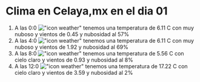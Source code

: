 # Clima en Celaya,mx en el dia 01

1. A las 0:0 !["icon weather"](http://openweathermap.org/img/w/04n.png) tenemos una temperatura de 6.11 C con muy nuboso y  vientos de 0.45 y nubosidad al 57%
1. A las 4:0 !["icon weather"](http://openweathermap.org/img/w/04n.png) tenemos una temperatura de 6.11 C con muy nuboso y  vientos de 1.92 y nubosidad al 69%
1. A las 8:0 !["icon weather"](http://openweathermap.org/img/w/01d.png) tenemos una temperatura de 5.56 C con cielo claro y  vientos de 0.93 y nubosidad al 8%
1. A las 12:0 !["icon weather"](http://openweathermap.org/img/w/01d.png) tenemos una temperatura de 17.22 C con cielo claro y  vientos de 3.59 y nubosidad al 2%
